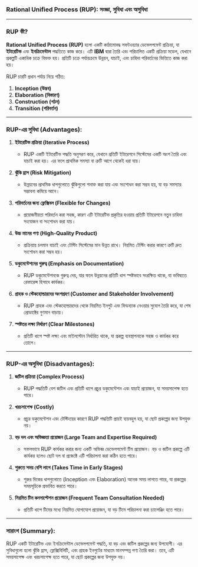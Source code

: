 ### **Rational Unified Process (RUP): সংজ্ঞা, সুবিধা এবং অসুবিধা**

---

### **RUP কী?**
**Rational Unified Process (RUP)** হলো একটি কাঠামোবদ্ধ সফটওয়্যার ডেভেলপমেন্ট প্রক্রিয়া, যা **ইটারেটিভ** এবং **ইনক্রিমেন্টাল** পদ্ধতিতে কাজ করে। এটি **IBM** দ্বারা তৈরি এবং পরিচালিত একটি প্রক্রিয়া মডেল, যেখানে প্রকল্পটি একাধিক চক্রে বিভক্ত হয়। প্রতিটি চক্রে পর্যায়ক্রমে উন্নয়ন, যাচাই, এবং চাহিদা পরিবর্তনের ভিত্তিতে কাজ করা হয়।

RUP চারটি প্রধান পর্যায় নিয়ে গঠিত:

1. **Inception (উদ্ভব)**
2. **Elaboration (বিস্তারণ)**
3. **Construction (গঠন)**
4. **Transition (পরিবর্তন)**

---

### **RUP-এর সুবিধা (Advantages):**

1. **ইটারেটিভ প্রক্রিয়া (Iterative Process)**  
   - RUP একটি ইটারেটিভ পদ্ধতি অনুসরণ করে, যেখানে প্রতিটি ইটারেশনে সিস্টেমের একটি অংশ তৈরি এবং যাচাই করা হয়। এর ফলে প্রাথমিক সমস্যা বা ত্রুটি আগে থেকেই ধরা যায়।

2. **ঝুঁকি হ্রাস (Risk Mitigation)**  
   - উন্নয়নের প্রাথমিক ধাপগুলোতে ঝুঁকিগুলো শনাক্ত করা যায় এবং সংশোধন করা সম্ভব হয়, যা বড় সমস্যার সম্ভাবনা কমিয়ে আনে।

3. **পরিবর্তনের জন্য ফ্লেক্সিবল (Flexible for Changes)**  
   - প্রয়োজনীয়তা পরিবর্তন করা সহজ, কারণ এটি ইটারেটিভ প্রকৃতির হওয়ায় প্রতিটি ইটারেশনে নতুন চাহিদা সংযোজন বা সংশোধন করা যায়।

4. **উচ্চ মানের পণ্য (High-Quality Product)**  
   - প্রক্রিয়ায় চলমান যাচাই এবং টেস্টিং সিস্টেমের মান উন্নত রাখে। নিয়মিত টেস্টিং করার কারণে ত্রুটি দ্রুত সংশোধন করা সম্ভব হয়।

5. **ডকুমেন্টেশনের গুরুত্ব (Emphasis on Documentation)**  
   - RUP ডকুমেন্টেশনকে গুরুত্ব দেয়, যার ফলে উন্নয়নের প্রতিটি ধাপ স্পষ্টভাবে সংরক্ষিত থাকে, যা ভবিষ্যতে রেফারেন্স হিসাবে কার্যকর।

6. **গ্রাহক ও স্টেকহোল্ডারদের অংশগ্রহণ (Customer and Stakeholder Involvement)**  
   - RUP গ্রাহক এবং স্টেকহোল্ডারদের থেকে নিয়মিত ইনপুট এবং ফিডব্যাক নেওয়ার সুযোগ তৈরি করে, যা শেষ প্রোডাক্টের গুণমান বাড়ায়।

7. **স্পষ্টতর লক্ষ্য নির্ধারণ (Clear Milestones)**  
   - প্রতিটি ধাপে স্পষ্ট লক্ষ্য এবং মাইলস্টোন নির্ধারিত থাকে, যা প্রকল্প ব্যবস্থাপনাকে সহজ ও কার্যকর করে তোলে।

---

### **RUP-এর অসুবিধা (Disadvantages):**

1. **জটিল প্রক্রিয়া (Complex Process)**  
   - RUP পদ্ধতিটি বেশ জটিল এবং প্রতিটি ধাপে প্রচুর ডকুমেন্টেশন এবং যাচাই প্রয়োজন, যা সময়সাপেক্ষ হতে পারে।

2. **খরচসাপেক্ষ (Costly)**  
   - প্রচুর ডকুমেন্টেশন এবং টেস্টিংয়ের কারণে RUP পদ্ধতিটি প্রায়ই ব্যয়বহুল হয়, যা ছোট প্রকল্পের জন্য উপযুক্ত নয়।

3. **বড় দল এবং অভিজ্ঞতা প্রয়োজন (Large Team and Expertise Required)**  
   - সফলভাবে RUP কার্যকর করার জন্য একটি অভিজ্ঞ ডেভেলপমেন্ট টিম প্রয়োজন। বড় ও জটিল প্রকল্পে এটি কার্যকর হলেও ছোট দল বা প্রজেক্টে এটি পরিচালনা করা কঠিন হতে পারে।

4. **শুরুতে সময় বেশি লাগে (Takes Time in Early Stages)**  
   - শুরুর দিকের ধাপগুলোতে (Inception এবং Elaboration) অনেক সময় লাগতে পারে, যা প্রকল্পের সময়সূচিকে প্রভাবিত করতে পারে।

5. **নিয়মিত টিম কনসাল্টেশন প্রয়োজন (Frequent Team Consultation Needed)**  
   - প্রতিটি ধাপে টিমের মধ্যে নিয়মিত যোগাযোগ প্রয়োজন, যা বড় টিমে পরিচালনা করা চ্যালেঞ্জিং হতে পারে।

---

### **সারাংশ (Summary):**
RUP একটি ইটারেটিভ এবং ইনক্রিমেন্টাল ডেভেলপমেন্ট পদ্ধতি, যা বড় এবং জটিল প্রকল্পের জন্য উপযোগী। এর সুবিধাগুলো হলো ঝুঁকি হ্রাস, ফ্লেক্সিবিলিটি, এবং গ্রাহক ইনপুটের মাধ্যমে মানসম্পন্ন পণ্য তৈরি করা। তবে, এটি সময়সাপেক্ষ এবং খরচসাপেক্ষ হতে পারে, যা ছোট প্রকল্পের জন্য উপযুক্ত নয়।
